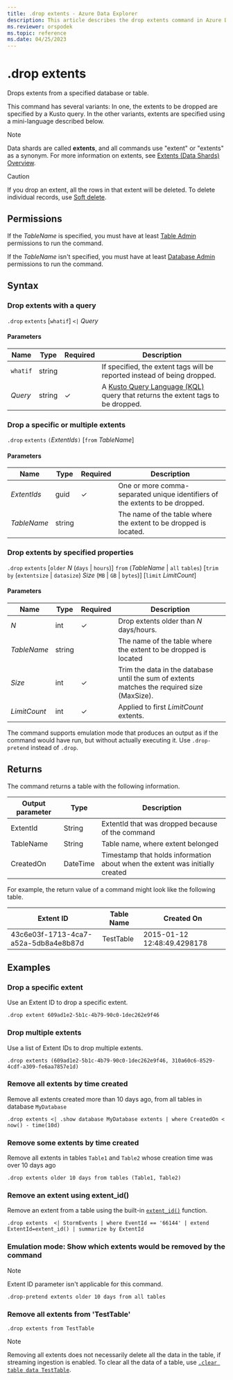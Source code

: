```yaml
---
title: .drop extents - Azure Data Explorer
description: This article describes the drop extents command in Azure Data Explorer.
ms.reviewer: orspodek
ms.topic: reference
ms.date: 04/25/2023
---
```

# .drop extents

Drops extents from a specified database or table.

This command has several variants: In one, the extents to be dropped are specified by a Kusto query. In the other variants, extents are specified using a mini-language described below.

> [!NOTE]
> Data shards are called **extents**, and all commands use "extent" or "extents" as a synonym.
> For more information on extents, see [Extents (Data Shards) Overview](extents-overview.md).

> [!CAUTION]
> If you drop an extent, all the rows in that extent will be deleted. To delete individual records, use [Soft delete](../concepts/data-soft-delete.md).

## Permissions

If the *TableName* is specified, you must have at least [Table Admin](access-control/role-based-access-control.md) permissions to run the command.

If the *TableName* isn't specified, you must have at least [Database Admin](./access-control/role-based-access-control.md) permissions to run the command.

## Syntax

### Drop extents with a query

`.drop` `extents` [`whatif`] `<|` *Query*

#### Parameters

| Name | Type | Required | Description |
|--|--|--|--|
|`whatif`|string||If specified, the extent tags will be reported instead of being dropped.|
| *Query* | string | &check; | A [Kusto Query Language (KQL)](../query/index.md) query that returns the extent tags to be dropped.|

### Drop a specific or multiple extents

`.drop` `extents` `(`*ExtentIds*`)` [`from` *TableName*]

#### Parameters

| Name | Type | Required | Description |
|--|--|--|--|
| *ExtentIds* | guid | &check; | One or more comma-separated unique identifiers of the extents to be dropped.|
| *TableName* | string |  | The name of the table where the extent to be dropped is located. |

### Drop extents by specified properties

`.drop` `extents` [`older` *N* (`days` | `hours`)] `from` (*TableName* | `all` `tables`) [`trim` `by` (`extentsize` | `datasize`) *Size* (`MB` | `GB` | `bytes`)] [`limit` *LimitCount*]

#### Parameters

| Name | Type | Required | Description |
|--|--|--|--|
| *N* | int | &check; | Drop extents older than *N* days/hours. |
| *TableName* | string |  | The name of the table where the extent to be dropped is located |
| *Size* | int | &check; | Trim the data in the database until the sum of extents matches the required size (MaxSize). |
| *LimitCount* | int | &check; | Applied to first *LimitCount* extents. |

The command supports emulation mode that produces an output as if the command would have run, but without actually executing it. Use `.drop-pretend` instead of `.drop`.

## Returns

The command returns a table with the following information.

|Output parameter |Type |Description |
|---|---|---|
|ExtentId |String |ExtentId that was dropped because of the command
|TableName |String |Table name, where extent belonged  
|CreatedOn |DateTime |Timestamp that holds information about when the extent was initially created |

For example, the return value of a command might look like the following table.

|Extent ID |Table Name |Created On |
|---|---|---
|43c6e03f-1713-4ca7-a52a-5db8a4e8b87d |TestTable |2015-01-12 12:48:49.4298178 |

## Examples

### Drop a specific extent

Use an Extent ID to drop a specific extent.

```kusto
.drop extent 609ad1e2-5b1c-4b79-90c0-1dec262e9f46
```

### Drop multiple extents

Use a list of Extent IDs to drop multiple extents.

```kusto
.drop extents (609ad1e2-5b1c-4b79-90c0-1dec262e9f46, 310a60c6-8529-4cdf-a309-fe6aa7857e1d)
```

### Remove all extents by time created

Remove all extents created more than 10 days ago, from all tables in database `MyDatabase`

```kusto
.drop extents <| .show database MyDatabase extents | where CreatedOn < now() - time(10d)
```

### Remove some extents by time created

Remove all extents in tables `Table1` and `Table2` whose creation time was over 10 days ago

```kusto
.drop extents older 10 days from tables (Table1, Table2)
```

### Remove an extent using extent_id()

Remove an extent from a table using the built-in [`extent_id()`](../query/extentidfunction.md) function.

```kusto
.drop extents  <| StormEvents | where EventId == '66144' | extend ExtentId=extent_id() | summarize by ExtentId
```

### Emulation mode: Show which extents would be removed by the command

> [!NOTE]
> Extent ID parameter isn't applicable for this command.

```kusto
.drop-pretend extents older 10 days from all tables
```

### Remove all extents from 'TestTable'

```kusto
.drop extents from TestTable
```

> [!NOTE]
> Removing all extents does not necessarily delete all the data in the table, if streaming ingestion is enabled. To clear all the data of a table, use [`.clear table data TestTable`](./clear-table-data-command.md).
